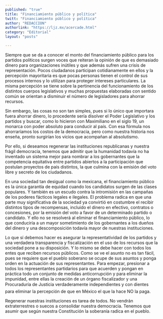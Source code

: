 ```yaml
---
published: "true"
title: "Financiamiento público y política"
twitt: "Financiamiento público y política"
author: "REDACCION"
authorlink: "https://ljz.mx/acercade.html"
category: "Editorial"
layout: "posts"

---
```



  Siempre que se da a conocer el monto del financiamiento público para los partidos políticos surgen voces que reiteran la opinión de que es demasiado dinero para organizaciones inútiles y que además sufren una crisis de representación. Pocos ciudadanos participan cotidianamente en ellos y la percepción mayoritaria es que pocas personas tienen el control de sus procesos internos y lo utilizan para proteger intereses particulares. La misma percepción se tiene sobre la pertinencia del funcionamiento de los distintos cuerpos legislativos y muchas propuestas elaboradas con sentido común se orientan a disminuir el número de legisladores para ahorrar recursos.



  Sin embargo, las cosas no son tan simples, pues si lo único que importara fuera ahorrar dinero, lo procedente sería disolver el Poder Legislativo y los partidos y buscar, como lo hicieron con Maximiliano en el siglo 19, un monarca con poder absoluto para conducir al país. Con esa fórmula nos ahorraríamos los costos de la democracia, pero como nuestra historia nos enseña, pronto surgirían los vicios que acompañan al absolutismo.



  Por ello, si deseamos regenerar las instituciones republicanas y nuestra frágil democracia, tenemos que admitir que la humanidad todavía no ha inventado un sistema mejor para nombrar a los gobernantes que la competencia equitativa entre partidos abiertos a la participación que postulan proyectos de país distintos, la que culmina con la emisión del voto libre y secreto de los ciudadanos.



  En una sociedad tan desigual como la mexicana, el financiamiento público es la única garantía de equidad cuando los candidatos surgen de las clases populares. Y también es un escudo contra la intromisión en las campañas de los poderes fácticos legales e ilegales. El problema radica en que una parte muy significativa de la sociedad ya convirtió en costumbre el recibir distintos tipos de recompensas, incluido el dinero en efectivo, contratos o concesiones, por la emisión del voto a favor de un determinado partido o candidato. Y ello no se resolverá al eliminar el financiamiento público, lo que conduciría a un mayor sometimiento de los gobernantes a los dueños del dinero y una descomposición todavía mayor de nuestras instituciones.



  Lo que sí debemos hacer es asegurar la representatividad de los partidos y una verdadera transparencia y fiscalización en el uso de los recursos que la sociedad pone a su disposición. Y lo mismo se debe hacer con todos los entes que reciben recursos públicos. Como se ve el asunto no es tan fácil, pues se requiere que el pueblo soberano se ocupe de sus asuntos y ponga orden en la actuación de sus representantes. Para empezar, presionar a todos los representantes partidarios para que acuerden y pongan en práctica todo un conjunto de medidas anticorrupción y para eliminar la impunidad, entre ellas la creación de un órgano fiscalizador y una Procuraduría de Justicia verdaderamente independientes y con dientes para eliminar la percepción de que en México el que la hace NO la paga.



  Regenerar nuestras instituciones es tarea de todos. No vendrán extraterrestres o suecos a consolidar nuestra democracia. Tenemos que asumir que según nuestra Constitución la soberanía radica en el pueblo.

